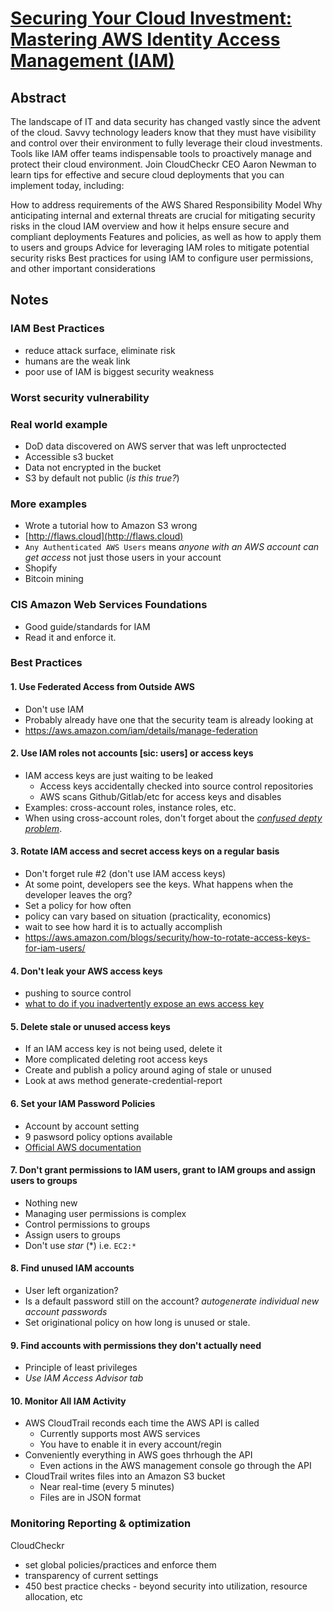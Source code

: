 # [Securing Your Cloud Investment: Mastering AWS Identity Access Management (IAM)](https://awschicago17.smarteventscloud.com/connect/sessionDetail.ww?SESSION_ID=128461)

## Abstract
The landscape of IT and data security has changed vastly since the advent of the cloud. Savvy technology leaders know that they must have visibility and control over their environment to fully leverage their cloud investments. Tools like IAM offer teams indispensable tools to proactively manage and protect their cloud environment. Join CloudCheckr CEO Aaron Newman to learn tips for effective and secure cloud deployments that you can implement today, including:

How to address requirements of the AWS Shared Responsibility Model
Why anticipating internal and external threats are crucial for mitigating security risks in the cloud
IAM overview and how it helps ensure secure and compliant deployments
Features and policies, as well as how to apply them to users and groups
Advice for leveraging IAM roles to mitigate potential security risks
Best practices for using IAM to configure user permissions, and other important considerations

## Notes

### IAM Best Practices
* reduce attack surface, eliminate risk
* humans are the weak link
* poor use of IAM is biggest security weakness

### Worst security vulnerability

### Real world example
* DoD data discovered on AWS server that was left unproctected
* Accessible s3 bucket
* Data not encrypted in the bucket
* S3 by default not public (_is this true?_)

### More examples
* Wrote a tutorial how to Amazon S3 wrong
* [http://flaws.cloud](http://flaws.cloud)
* `Any Authenticated AWS Users` means _anyone with an AWS account can get access_ not just those users in your account
* Shopify
* Bitcoin mining

### CIS Amazon Web Services Foundations
* Good guide/standards for IAM
* Read it and enforce it.

### Best Practices
#### 1. Use Federated Access from Outside AWS
* Don't use IAM
* Probably already have one that the security team is already looking at
* https://aws.amazon.com/iam/details/manage-federation

#### 2. Use IAM roles not accounts [sic: users] or access keys
* IAM access keys are just waiting to be leaked
    * Access keys accidentally checked into source control repositories
    * AWS scans Github/Gitlab/etc for access keys and disables
* Examples: cross-account roles, instance roles, etc.
* When using cross-account roles, don't forget about the [_confused depty problem_](https://wikipedia.org/wiki/Confused_deputy_problem).

#### 3. Rotate IAM access and secret access keys on a regular basis
* Don't forget rule #2 (don't use IAM access keys)
* At some point, developers see the keys.  What happens when the developer leaves the org?
* Set a policy for how often
* policy can vary based on situation (practicality, economics)
* wait to see how hard it is to actually accomplish
* https://aws.amazon.com/blogs/security/how-to-rotate-access-keys-for-iam-users/

#### 4. Don't leak your AWS access keys
* pushing to source control
* [what to do if you inadvertently expose an ews access key](https://aws.amazon.com/blogs/security/what-to-do-if-you-inadvertently-expose-an-aws-access-key/)

#### 5. Delete stale or unused access keys
* If an IAM access key is not being used, delete it
* More complicated deleting root access keys
* Create and publish a policy around aging of stale or unused 
* Look at aws method generate-credential-report

#### 6. Set your IAM Password Policies
* Account by account setting
* 9 paswsord policy options available
* [Official AWS documentation](http://docs.aws.amazon.com/IAM/latest/userGuide/id_credentials_passwords_account-policy.html)

#### 7. Don't grant permissions to IAM users, grant to IAM groups and assign users to groups
* Nothing new
* Managing user permissions is complex
* Control permissions to groups
* Assign users to groups
* Don't use _star_ (\*) i.e. `EC2:*`

#### 8. Find unused IAM accounts
* User left organization?
* Is a default password still on the account? _autogenerate individual new account passwords_
* Set originational policy on how long is unused or stale.

#### 9. Find accounts with permissions they don't actually need
* Principle of least privileges
* _Use IAM Access Advisor tab_

#### 10. Monitor All IAM Activity
* AWS CloudTrail reconds each time the AWS API is called
    * Currently supports most AWS services
    * You have to enable it in every account/regin
* Conveniently everything in AWS goes thrhough the API
    * Even actions in the AWS management console go through the API
* CloudTrail writes files into an Amazon S3 bucket
    * Near real-time (every 5 minutes)
    * Files are in JSON format

### Monitoring Reporting & optimization
CloudCheckr
* set global policies/practices and enforce them
* transparency of current settings
* 450 best practice checks - beyond security into utilization, resource allocation, etc




















